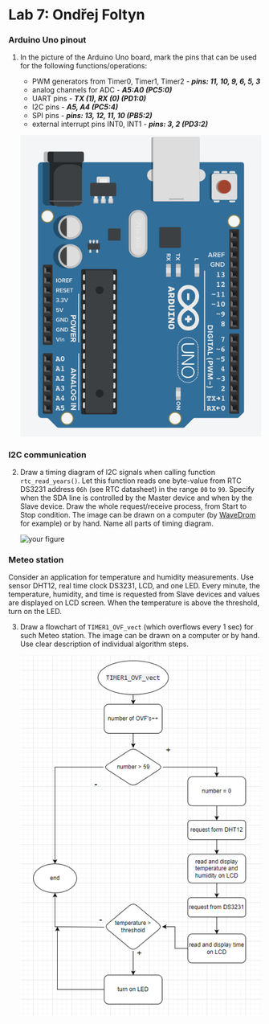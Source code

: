 # Lab 7: Ondřej Foltyn

### Arduino Uno pinout

1. In the picture of the Arduino Uno board, mark the pins that can be used for the following functions/operations:
   * PWM generators from Timer0, Timer1, Timer2 - ***pins: 11, 10, 9, 6, 5, 3***
   * analog channels for ADC - ***A5:A0 (PC5:0)***
   * UART pins - ***TX (1), RX (0) (PD1:0)***
   * I2C pins - ***A5, A4 (PC5:4)***
   * SPI pins - ***pins: 13, 12, 11, 10 (PB5:2)***
   * external interrupt pins INT0, INT1 - ***pins: 3, 2 (PD3:2)***

   ![your figure](https://github.com/OndraFoltyn/digital-electronics-2/blob/main/07-i2c/images/arduino.png)

### I2C communication

2. Draw a timing diagram of I2C signals when calling function `rtc_read_years()`. Let this function reads one byte-value from RTC DS3231 address `06h` (see RTC datasheet) in the range `00` to `99`. Specify when the SDA line is controlled by the Master device and when by the Slave device. Draw the whole request/receive process, from Start to Stop condition. The image can be drawn on a computer (by [WaveDrom](https://wavedrom.com/) for example) or by hand. Name all parts of timing diagram.

   ![your figure]()

### Meteo station

Consider an application for temperature and humidity measurements. Use sensor DHT12, real time clock DS3231, LCD, and one LED. Every minute, the temperature, humidity, and time is requested from Slave devices and values are displayed on LCD screen. When the temperature is above the threshold, turn on the LED.

3. Draw a flowchart of `TIMER1_OVF_vect` (which overflows every 1&nbsp;sec) for such Meteo station. The image can be drawn on a computer or by hand. Use clear description of individual algorithm steps.


   ![your figure](https://github.com/OndraFoltyn/digital-electronics-2/blob/main/07-i2c/images/meteo_station_flowchart.png)
